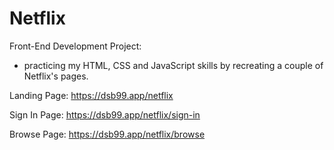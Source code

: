 # Netflix

Front-End Development Project:

- practicing my HTML, CSS and JavaScript skills by recreating a couple of Netflix's pages.

Landing Page: https://dsb99.app/netflix

Sign In Page: https://dsb99.app/netflix/sign-in

Browse Page: https://dsb99.app/netflix/browse
